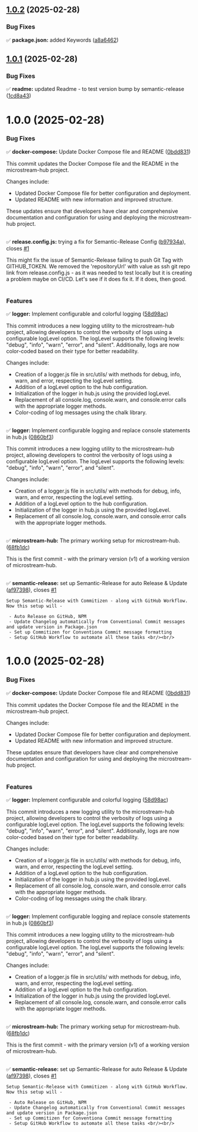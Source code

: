 ## [1.0.2](https://github.com/arijitcodes/microstream-hub/compare/v1.0.1...v1.0.2) (2025-02-28)


### Bug Fixes

✅ **package.json:** added Keywords ([a8a6462](https://github.com/arijitcodes/microstream-hub/commit/a8a646292bebc106cc286fe81534331f9f6e6ff4))

## [1.0.1](https://github.com/arijitcodes/microstream-hub/compare/v1.0.0...v1.0.1) (2025-02-28)


### Bug Fixes

✅ **readme:** updated Readme - to test version bump by semantic-release ([1cd8a43](https://github.com/arijitcodes/microstream-hub/commit/1cd8a43ac0a54903711a595c80937a9c93207f78))

# 1.0.0 (2025-02-28)


### Bug Fixes

✅ **docker-compose:** Update Docker Compose file and README ([0bdd831](https://github.com/arijitcodes/microstream-hub/commit/0bdd831acf519b79f3708eed754a2b19dbf68ca5))  

This commit updates the Docker Compose file and the README in the microstream-hub project.

Changes include:
- Updated Docker Compose file for better configuration and deployment.
- Updated README with new information and improved structure.

These updates ensure that developers have clear and comprehensive documentation and configuration for using and deploying the microstream-hub project. <br/><br/>
  
✅ **release.config.js:** trying a fix for Semantic-Release Config ([b97934a](https://github.com/arijitcodes/microstream-hub/commit/b97934a490279fa594da531197d356383eebb3aa)), closes [#1](https://github.com/arijitcodes/microstream-hub/issues/1)  

This might fix the issue of Semantic-Release failing to push Git Tag with GITHUB_TOKEN. We removed
the 'repositoryUrl' with value as ssh git repo link from release.config.js - as it was needed to
test locally but it is creating a problem maybe on CI/CD. Let's see if it does fix it. If it does,
then good. <br/><br/>
  


### Features

✅ **logger:** Implement configurable and colorful logging ([58d98ac](https://github.com/arijitcodes/microstream-hub/commit/58d98ac6033dc8a8fac6324c1cf3d8239ac616ce))  

This commit introduces a new logging utility to the microstream-hub project, allowing developers to control the verbosity of logs using a configurable logLevel option. The logLevel supports the following levels: "debug", "info", "warn", "error", and "silent". Additionally, logs are now color-coded based on their type for better readability.

Changes include:
- Creation of a logger.js file in src/utils/ with methods for debug, info, warn, and error, respecting the logLevel setting.
- Addition of a logLevel option to the hub configuration.
- Initialization of the logger in hub.js using the provided logLevel.
- Replacement of all console.log, console.warn, and console.error calls with the appropriate logger methods.
- Color-coding of log messages using the chalk library. <br/><br/>
  
✅ **logger:** Implement configurable logging and replace console statements in hub.js ([0860bf3](https://github.com/arijitcodes/microstream-hub/commit/0860bf33405a929da297a817fb98394a2755bf1c))  

This commit introduces a new logging utility to the microstream-hub project, allowing developers to control the verbosity of logs using a configurable logLevel option. The logLevel supports the following levels: "debug", "info", "warn", "error", and "silent".

Changes include:
- Creation of a logger.js file in src/utils/ with methods for debug, info, warn, and error, respecting the logLevel setting.
- Addition of a logLevel option to the hub configuration.
- Initialization of the logger in hub.js using the provided logLevel.
- Replacement of all console.log, console.warn, and console.error calls with the appropriate logger methods. <br/><br/>
  
✅ **microstream-hub:** The primary working setup for microstream-hub. ([68fb1dc](https://github.com/arijitcodes/microstream-hub/commit/68fb1dcda974b960fd685549a149e023659613a6))  

This is the first commit - with the primary version (v1) of a working version of microstream-hub. <br/><br/>
  
✅ **semantic-release:** set up Semantic-Release for auto Release & Update ([af97398](https://github.com/arijitcodes/microstream-hub/commit/af97398cfa5f9dcba5a95f867357e82e280a6875)), closes [#1](https://github.com/arijitcodes/microstream-hub/issues/1)  

    Setup Semantic-Release with Commitizen - along with GitHub Workflow. Now this setup will -

     - Auto Release on GitHub, NPM
     - Update Changelog automatically from Conventional Commit messages and update version in Package.json
     - Set up Commitizen for Conventiona Commit message formatting
     - Setup GitHub Workflow to automate all these tasks <br/><br/>

# 1.0.0 (2025-02-28)


### Bug Fixes

✅ **docker-compose:** Update Docker Compose file and README ([0bdd831](https://github.com/arijitcodes/microstream-hub/commit/0bdd831acf519b79f3708eed754a2b19dbf68ca5))  

This commit updates the Docker Compose file and the README in the microstream-hub project.

Changes include:
- Updated Docker Compose file for better configuration and deployment.
- Updated README with new information and improved structure.

These updates ensure that developers have clear and comprehensive documentation and configuration for using and deploying the microstream-hub project. <br/><br/>
  


### Features

✅ **logger:** Implement configurable and colorful logging ([58d98ac](https://github.com/arijitcodes/microstream-hub/commit/58d98ac6033dc8a8fac6324c1cf3d8239ac616ce))  

This commit introduces a new logging utility to the microstream-hub project, allowing developers to control the verbosity of logs using a configurable logLevel option. The logLevel supports the following levels: "debug", "info", "warn", "error", and "silent". Additionally, logs are now color-coded based on their type for better readability.

Changes include:
- Creation of a logger.js file in src/utils/ with methods for debug, info, warn, and error, respecting the logLevel setting.
- Addition of a logLevel option to the hub configuration.
- Initialization of the logger in hub.js using the provided logLevel.
- Replacement of all console.log, console.warn, and console.error calls with the appropriate logger methods.
- Color-coding of log messages using the chalk library. <br/><br/>
  
✅ **logger:** Implement configurable logging and replace console statements in hub.js ([0860bf3](https://github.com/arijitcodes/microstream-hub/commit/0860bf33405a929da297a817fb98394a2755bf1c))  

This commit introduces a new logging utility to the microstream-hub project, allowing developers to control the verbosity of logs using a configurable logLevel option. The logLevel supports the following levels: "debug", "info", "warn", "error", and "silent".

Changes include:
- Creation of a logger.js file in src/utils/ with methods for debug, info, warn, and error, respecting the logLevel setting.
- Addition of a logLevel option to the hub configuration.
- Initialization of the logger in hub.js using the provided logLevel.
- Replacement of all console.log, console.warn, and console.error calls with the appropriate logger methods. <br/><br/>
  
✅ **microstream-hub:** The primary working setup for microstream-hub. ([68fb1dc](https://github.com/arijitcodes/microstream-hub/commit/68fb1dcda974b960fd685549a149e023659613a6))  

This is the first commit - with the primary version (v1) of a working version of microstream-hub. <br/><br/>
  
✅ **semantic-release:** set up Semantic-Release for auto Release & Update ([af97398](https://github.com/arijitcodes/microstream-hub/commit/af97398cfa5f9dcba5a95f867357e82e280a6875)), closes [#1](https://github.com/arijitcodes/microstream-hub/issues/1)  

    Setup Semantic-Release with Commitizen - along with GitHub Workflow. Now this setup will -

     - Auto Release on GitHub, NPM
     - Update Changelog automatically from Conventional Commit messages and update version in Package.json
     - Set up Commitizen for Conventiona Commit message formatting
     - Setup GitHub Workflow to automate all these tasks <br/><br/>
